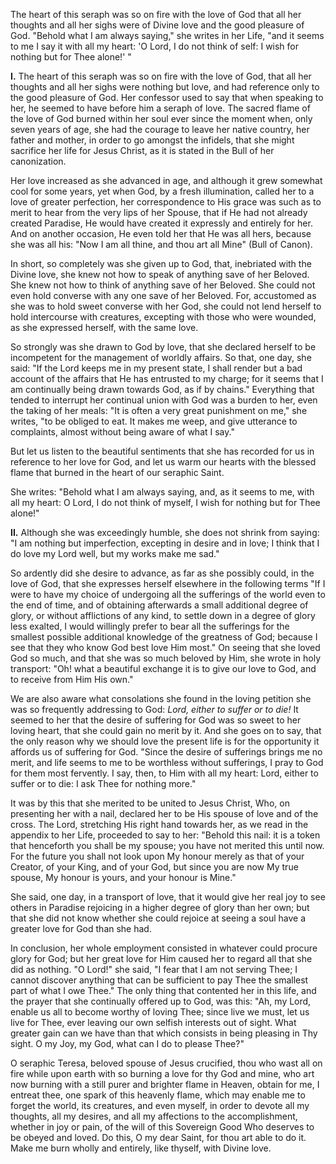 
The heart of this seraph was so on fire with the love of God that all her thoughts and all her sighs were of Divine love and the good pleasure of God. \"Behold what I am always saying,\" she writes in her Life, \"and it seems to me I say it with all my heart: \'O Lord, I do not think of self: I wish for nothing but for Thee alone!\' \"

**I\.** The heart of this seraph was so on fire with the love of God, that all her thoughts and all her sighs were nothing but love, and had reference only to the good pleasure of God. Her confessor used to say that when speaking to her, he seemed to have before him a seraph of love. The sacred flame of the love of God burned within her soul ever since the moment when, only seven years of age, she had the courage to leave her native country, her father and mother, in order to go amongst the infidels, that she might sacrifice her life for Jesus Christ, as it is stated in the Bull of her canonization.

Her love increased as she advanced in age, and although it grew somewhat cool for some years, yet when God, by a fresh illumination, called her to a love of greater perfection, her correspondence to His grace was such as to merit to hear from the very lips of her Spouse, that if He had not already created Paradise, He would have created it expressly and entirely for her. And on another occasion, He even told her that He was all hers, because she was all his: \"Now I am all thine, and thou art all Mine\" (Bull of Canon).

In short, so completely was she given up to God, that, inebriated with the Divine love, she knew not how to speak of anything save of her Beloved. She knew not how to think of anything save of her Beloved. She could not even hold converse with any one save of her Beloved. For, accustomed as she was to hold sweet converse with her God, she could not lend herself to hold intercourse with creatures, excepting with those who were wounded, as she expressed herself, with the same love.

So strongly was she drawn to God by love, that she declared herself to be incompetent for the management of worldly affairs. So that, one day, she said: \"If the Lord keeps me in my present state, I shall render but a bad account of the affairs that He has entrusted to my charge; for it seems that I am continually being drawn towards God, as if by chains.\" Everything that tended to interrupt her continual union with God was a burden to her, even the taking of her meals: \"It is often a very great punishment on me,\" she writes, \"to be obliged to eat. It makes me weep, and give utterance to complaints, almost without being aware of what I say.\"

But let us listen to the beautiful sentiments that she has recorded for us in reference to her love for God, and let us warm our hearts with the blessed flame that burned in the heart of our seraphic Saint.

She writes: \"Behold what I am always saying, and, as it seems to me, with all my heart: O Lord, I do not think of myself, I wish for nothing but for Thee alone!\"

**II\.** Although she was exceedingly humble, she does not shrink from saying: \"I am nothing but imperfection, excepting in desire and in love; I think that I do love my Lord well, but my works make me sad.\"

So ardently did she desire to advance, as far as she possibly could, in the love of God, that she expresses herself elsewhere in the following terms \"If I were to have my choice of undergoing all the sufferings of the world even to the end of time, and of obtaining afterwards a small additional degree of glory, or without afflictions of any kind, to settle down in a degree of glory less exalted, I would willingly prefer to bear all the sufferings for the smallest possible additional knowledge of the greatness of God; because I see that they who know God best love Him most.\" On seeing that she loved God so much, and that she was so much beloved by Him, she wrote in holy transport: \"Oh! what a beautiful exchange it is to give our love to God, and to receive from Him His own.\"

We are also aware what consolations she found in the loving petition she was so frequently addressing to God: *Lord, either to suffer or to die!* It seemed to her that the desire of suffering for God was so sweet to her loving heart, that she could gain no merit by it. And she goes on to say, that the only reason why we should love the present life is for the opportunity it affords us of suffering for God. \"Since the desire of sufferings brings me no merit, and life seems to me to be worthless without sufferings, I pray to God for them most fervently. I say, then, to Him with all my heart: Lord, either to suffer or to die: I ask Thee for nothing more.\"

It was by this that she merited to be united to Jesus Christ, Who, on presenting her with a nail, declared her to be His spouse of love and of the cross. The Lord, stretching His right hand towards her, as we read in the appendix to her Life, proceeded to say to her: \"Behold this nail: it is a token that henceforth you shall be my spouse; you have not merited this until now. For the future you shall not look upon My honour merely as that of your Creator, of your King, and of your God, but since you are now My true spouse, My honour is yours, and your honour is Mine.\"

She said, one day, in a transport of love, that it would give her real joy to see others in Paradise rejoicing in a higher degree of glory than her own; but that she did not know whether she could rejoice at seeing a soul have a greater love for God than she had.

In conclusion, her whole employment consisted in whatever could procure glory for God; but her great love for Him caused her to regard all that she did as nothing. \"O Lord!\" she said, \"I fear that I am not serving Thee; I cannot discover anything that can be sufficient to pay Thee the smallest part of what I owe Thee.\" The only thing that contented her in this life, and the prayer that she continually offered up to God, was this: \"Ah, my Lord, enable us all to become worthy of loving Thee; since live we must, let us live for Thee, ever leaving our own selfish interests out of sight. What greater gain can we have than that which consists in being pleasing in Thy sight. O my Joy, my God, what can I do to please Thee?\"

O seraphic Teresa, beloved spouse of Jesus crucified, thou who wast all on fire while upon earth with so burning a love for thy God and mine, who art now burning with a still purer and brighter flame in Heaven, obtain for me, I entreat thee, one spark of this heavenly flame, which may enable me to forget the world, its creatures, and even myself, in order to devote all my thoughts, all my desires, and all my affections to the accomplishment, whether in joy or pain, of the will of this Sovereign Good Who deserves to be obeyed and loved. Do this, O my dear Saint, for thou art able to do it. Make me burn wholly and entirely, like thyself, with Divine love.

